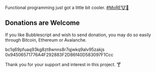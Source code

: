 Functional programming just got a little
bit cooler. [#MoRE🐮🔔](https://youtu.be/cVsQLlk-T0s)

## Donations are Welcome ##

If you like Bubblescript and wish to send
donation, you may do so easily through
Bitcoin, Ethereum or Avalanche.

bc1q69pfuaq93kg8zt8wnns8r7qjwkq9alv95zakjs
0x94506571776A4F292883F2D86f40D583097F1Ccc

Thank you for your support and interest in
this project. 🍸
